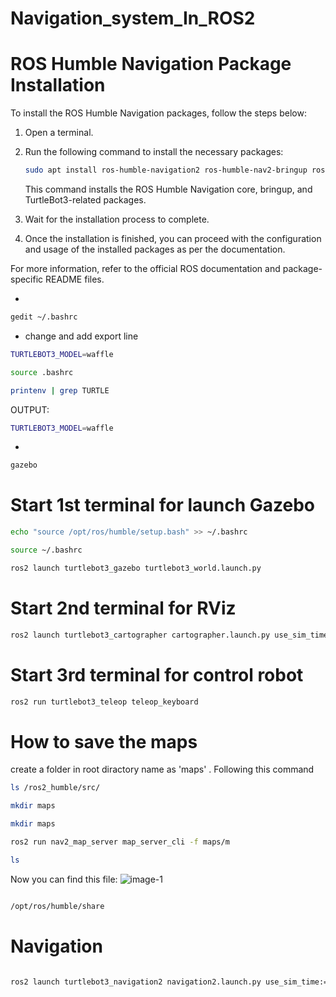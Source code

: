 # Navigation_system_In_ROS2

# ROS Humble Navigation Package Installation

To install the ROS Humble Navigation packages, follow the steps below:

1. Open a terminal.

2. Run the following command to install the necessary packages:

    ```bash
    sudo apt install ros-humble-navigation2 ros-humble-nav2-bringup ros-humble-turtlebot3*
    ```

   This command installs the ROS Humble Navigation core, bringup, and TurtleBot3-related packages.

3. Wait for the installation process to complete.

4. Once the installation is finished, you can proceed with the configuration and usage of the installed packages as per the documentation.

For more information, refer to the official ROS documentation and package-specific README files.

* 
```bash
gedit ~/.bashrc
```

* change and add export line

```bash
TURTLEBOT3_MODEL=waffle
```



```bash
source .bashrc
```

```bash
printenv | grep TURTLE
```
OUTPUT:

```bash
TURTLEBOT3_MODEL=waffle
```
*
```bash
gazebo
```


# Start 1st terminal for launch Gazebo

```bash
echo "source /opt/ros/humble/setup.bash" >> ~/.bashrc
```

```bash
source ~/.bashrc
```
```bash
ros2 launch turtlebot3_gazebo turtlebot3_world.launch.py
```

# Start 2nd terminal for RViz

```bash
ros2 launch turtlebot3_cartographer cartographer.launch.py use_sim_time:=True
```
# Start 3rd terminal for control robot

```bash
ros2 run turtlebot3_teleop teleop_keyboard
```


# How to save the maps
create a folder in root diractory name as 'maps' . Following this command

```bash
ls /ros2_humble/src/
```
```bash
mkdir maps
```
```bash
mkdir maps
```

```bash
ros2 run nav2_map_server map_server_cli -f maps/m 
```
```bash
ls
```
Now you can find this file:
![image-1](https://github.com/hm-badhon/Navigation_system_In_ROS2/assets/85755347/a05ba16e-a0ba-414c-b7d7-7f6acddaf526)



```bash

/opt/ros/humble/share

```

# Navigation
```bash

ros2 launch turtlebot3_navigation2 navigation2.launch.py use_sim_time:=True map:=ros2_humble/src/maps/my_map.yaml

```
